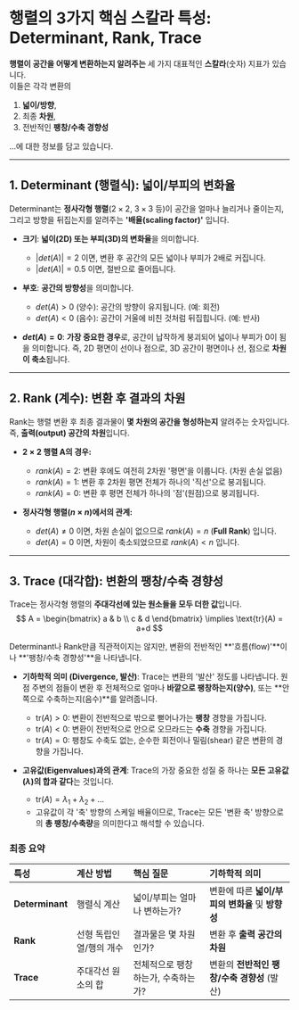 # 행렬의 3가지 핵심 스칼라 특성: Determinant, Rank, Trace

**행렬이 공간을 어떻게 변환하는지 알려주는** 세 가지 대표적인 **스칼라**(숫자) 지표가 있습니다.\
이들은 각각 변환의 
1. **넓이/방향**, 
2. 최종 **차원**, 
3. 전반적인 **팽창/수축 경향성**

...에 대한 정보를 담고 있습니다.

---

## 1. Determinant (행렬식): 넓이/부피의 변화율

Determinant는 **정사각형 행렬**($2 \times 2$, $3 \times 3$ 등)이 공간을 얼마나 늘리거나 줄이는지, 그리고 방향을 뒤집는지를 알려주는 **'배율(scaling factor)'** 입니다.

* **크기**: **넓이(2D) 또는 부피(3D)의 변화율**을 의미합니다.
    * $|det(A)| = 2$ 이면, 변환 후 공간의 모든 넓이나 부피가 2배로 커집니다.
    * $|det(A)| = 0.5$ 이면, 절반으로 줄어듭니다.

* **부호**: **공간의 방향성**을 의미합니다.
    * $det(A) > 0$ (양수): 공간의 방향이 유지됩니다. (예: 회전)
    * $det(A) < 0$ (음수): 공간이 거울에 비친 것처럼 뒤집힙니다. (예: 반사)

* **$det(A) = 0$**: **가장 중요한 경우**로, 공간이 납작하게 붕괴되어 넓이나 부피가 0이 됨을 의미합니다. 즉, 2D 평면이 선이나 점으로, 3D 공간이 평면이나 선, 점으로 **차원이 축소**됩니다.

---

## 2. Rank (계수): 변환 후 결과의 차원

Rank는 행렬 변환 후 최종 결과물이 **몇 차원의 공간을 형성하는지** 알려주는 숫자입니다. 즉, **출력(output) 공간의 차원**입니다.

* **$2 \times 2$ 행렬 A의 경우:**
    * $rank(A) = 2$: 변환 후에도 여전히 2차원 '평면'을 이룹니다. (차원 손실 없음)
    * $rank(A) = 1$: 변환 후 2차원 평면 전체가 하나의 '직선'으로 붕괴됩니다.
    * $rank(A) = 0$: 변환 후 평면 전체가 하나의 '점'(원점)으로 붕괴됩니다.

* **정사각형 행렬($n \times n$)에서의 관계:**
    * $det(A) \neq 0$ 이면, 차원 손실이 없으므로 $rank(A) = n$ (**Full Rank**) 입니다.
    * $det(A) = 0$ 이면, 차원이 축소되었으므로 $rank(A) < n$ 입니다.

---

## 3. Trace (대각합): 변환의 팽창/수축 경향성

Trace는 정사각형 행렬의 **주대각선에 있는 원소들을 모두 더한 값**입니다.
$$
A = \begin{bmatrix} a & b \\ c & d \end{bmatrix} \implies \text{tr}(A) = a+d
$$

Determinant나 Rank만큼 직관적이지는 않지만, 변환의 전반적인 **'흐름(flow)'**이나 **'팽창/수축 경향성'**을 나타냅니다.

* **기하학적 의미 (Divergence, 발산)**: Trace는 변환의 '발산' 정도를 나타냅니다. 원점 주변의 점들이 변환 후 전체적으로 얼마나 **바깥으로 팽창하는지(양수)**, 또는 **안쪽으로 수축하는지(음수)**를 알려줍니다.
    * $\text{tr}(A) > 0$: 변환이 전반적으로 밖으로 뻗어나가는 **팽창** 경향을 가집니다.
    * $\text{tr}(A) < 0$: 변환이 전반적으로 안으로 오므라드는 **수축** 경향을 가집니다.
    * $\text{tr}(A) = 0$: 팽창도 수축도 없는, 순수한 회전이나 밀림(shear) 같은 변환의 경향을 가집니다.

* **고유값(Eigenvalues)과의 관계**: Trace의 가장 중요한 성질 중 하나는 **모든 고유값($\lambda$)의 합과 같다**는 것입니다.
    * $\text{tr}(A) = \lambda_1 + \lambda_2 + \dots$
    * 고유값이 각 '축' 방향의 스케일 배율이므로, Trace는 모든 '변환 축' 방향으로의 **총 팽창/수축량**을 의미한다고 해석할 수 있습니다.

### 최종 요약

| 특성        | 계산 방법                 | 핵심 질문                        | 기하학적 의미                               |
| :---------- | :------------------------ | :------------------------------- | :------------------------------------------ |
| **Determinant** | 행렬식 계산               | 넓이/부피는 얼마나 변하는가?     | 변환에 따른 **넓이/부피의 변화율** 및 **방향성** |
| **Rank** | 선형 독립인 열/행의 개수  | 결과물은 몇 차원인가?            | 변환 후 **출력 공간의 차원** |
| **Trace** | 주대각선 원소의 합        | 전체적으로 팽창하는가, 수축하는가? | 변환의 **전반적인 팽창/수축 경향성** (발산) |